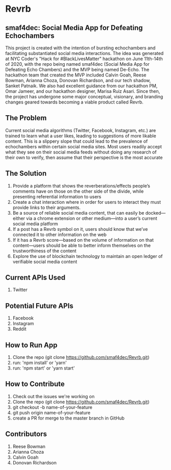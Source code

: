 # Revrb

## smaf4dec: Social Media App for Defeating Echochambers

This project is created with the intention of bursting echochambers and facilitating substantiated social media interactions. The idea was generated at NYC Coder's "Hack for #BlackLivesMatter" hackathon on June 11th-14th of 2020, with the repo being named smaf4dec (Social Media App for Defeating Echo Chambers) and the MVP being named De-Echo. The hackathon team that created the MVP included Calvin Goah, Reese Bowman, Arianna Choza, Donovan Richardson, and our tech shadow, Sanket Patnaik. We also had excellent guidance from our hackathon PM, Omar Jameer, and our hackathon designer, Marisa Ruiz Asari. Since then, the project has undergone some major conceptual, visionary, and branding changes geared towards becoming a viable product called Revrb.

## The Problem
Current social media algorithms (Twitter, Facebook, Instagram, etc.) are trained to learn what a user likes, leading to suggestions of more likable content. This is a slippery slope that could lead to the prevalence of echochambers within certain social media sites. Most users readily accept what they see on their social media feeds without doing any research of their own to verify, then assume that their perspective is the most accurate

## The Solution
1. Provide a platform that shows the reverberations/effects people’s comments have on those on the other side of the divide, while presenting referential information to users
1. Create a chat interaction where in order for users to interact they must provide links to their arguments.
1. Be a source of reliable social media content, that can easily be docked—either via a chrome extension or other medium—into a user’s current social media platform
1. If a post has a Revrb symbol on it, users should know that we’ve connected it to other information on the web
1. If it has a Revrb score—based on the volume of information on that content—users should be able to better inform themselves on the trustworthiness of the content
1. Explore the use of blockchain technology to maintain an open ledger of verifiable social media content

## Current APIs Used
1. Twitter

## Potential Future APIs
1. Facebook
1. Instagram
1. Reddit

## How to Run App
1. Clone the repo (git clone https://github.com/smaf4dec/Revrb.git)
1. run: 'npm install' or 'yarn'
1. run: 'npm start' or 'yarn start'
## How to Contribute
1. Check out the issues we're working on
1. Clone the repo (git clone https://github.com/smaf4dec/Revrb.git)
1. git checkout -b name-of-your-feature
1. git push origin name-of-your-feature
1. create a PR for merge to the master branch in GitHub
## Contributors
1. Reese Bowman
1. Arianna Choza
1. Calvin Goah
1. Donovan Richardson
